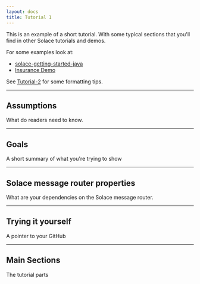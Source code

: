 ```yaml
---
layout: docs
title: Tutorial 1
---
```


This is an example of a short tutorial. With some typical sections that you'll find in other Solace tutorials and demos.

For some examples look at:

* [solace-getting-started-java](https://github.com/mdspielman/solace-getting-started-java)
* [Insurance Demo](https://github.com/sumeetkoshal/insurance)

See [Tutorial-2](tutorial-2.md) for some formatting tips.

---

## Assumptions

What do readers need to know.

---

## Goals

A short summary of what you're trying to show

---

## Solace message router properties

What are your dependencies on the Solace message router.

---

## Trying it yourself

A pointer to your GitHub

---

## Main Sections

The tutorial parts

